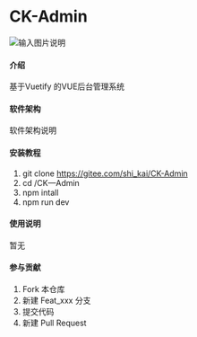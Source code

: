 # CK-Admin

![输入图片说明](https://img.shields.io/badge/C-K-green "CK")
#### 介绍
基于Vuetify  的VUE后台管理系统

#### 软件架构
软件架构说明


#### 安装教程

1. git clone https://gitee.com/shi_kai/CK-Admin
2. cd /CK—Admin
3. npm intall
4. npm run dev

#### 使用说明

暂无

#### 参与贡献

1. Fork 本仓库
2. 新建 Feat_xxx 分支
3. 提交代码
4. 新建 Pull Request
